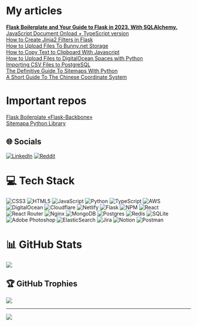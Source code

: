 # My articles
**[Flask Boilerplate and Your Guide to Flask in 2023. With SQLAlchemy.](https://abstractkitchen.com/blog/flask-backbone/)**<br>
[JavaScript Document Onload + TypeScript version](https://abstractkitchen.com/blog/javascript-dom-onload/)<br>
[How to Create Jinja2 Filters in Flask](https://abstractkitchen.com/blog/how-to-create-custom-jinja-filters-in-flask/)<br>
[How to Upload Files To Bunny.net Storage](https://abstractkitchen.com/blog/how-to-upload-files-to-bunnynet-storage/)<br>
[How to Copy Text to Clipboard With Javascript](https://abstractkitchen.com/blog/how-to-copy-text-to-clipboard-javascript/)<br>
[How to Upload Files to DigitalOcean Spaces with Python](https://abstractkitchen.com/blog/how-to-upload-files-to-digitalocean-spaces-with-python/)<br>
[Importing CSV Files to PostgreSQL](https://abstractkitchen.com/blog/importing-csv-files-to-postgresql-databases/)<br>
[The Definitive Guide To Sitemaps With Python](https://abstractkitchen.com/blog/sitemaps-for-devs/)<br>
[A Short Guide To The Chinese Coordinate System](https://abstractkitchen.com/blog/a-short-guide-to-chinese-coordinate-system/)<br>

# Important repos
[Flask Boilerplate «Flask-Backbone»](https://github.com/abstractkitchen/flask-backbone)<br>
[Sitemapa Python Library](https://github.com/abstractkitchen/sitemapa)<br>


## 🌐 Socials
[![LinkedIn](https://img.shields.io/badge/LinkedIn-%230077B5.svg?logo=linkedin&logoColor=white)](https://linkedin.com/in/dmitry-s-bb1523a) [![Reddit](https://img.shields.io/badge/Reddit-%23FF4500.svg?logo=Reddit&logoColor=white)](https://reddit.com/user/denisberezovsky) 

# 💻 Tech Stack
![CSS3](https://img.shields.io/badge/css3-%231572B6.svg?style=for-the-badge&logo=css3&logoColor=white) ![HTML5](https://img.shields.io/badge/html5-%23E34F26.svg?style=for-the-badge&logo=html5&logoColor=white) ![JavaScript](https://img.shields.io/badge/javascript-%23323330.svg?style=for-the-badge&logo=javascript&logoColor=%23F7DF1E) ![Python](https://img.shields.io/badge/python-3670A0?style=for-the-badge&logo=python&logoColor=ffdd54) ![TypeScript](https://img.shields.io/badge/typescript-%23007ACC.svg?style=for-the-badge&logo=typescript&logoColor=white) ![AWS](https://img.shields.io/badge/AWS-%23FF9900.svg?style=for-the-badge&logo=amazon-aws&logoColor=white) ![DigitalOcean](https://img.shields.io/badge/DigitalOcean-%230167ff.svg?style=for-the-badge&logo=digitalOcean&logoColor=white) ![Cloudflare](https://img.shields.io/badge/Cloudflare-F38020?style=for-the-badge&logo=Cloudflare&logoColor=white) ![Netlify](https://img.shields.io/badge/netlify-%23000000.svg?style=for-the-badge&logo=netlify&logoColor=#00C7B7) ![Flask](https://img.shields.io/badge/flask-%23000.svg?style=for-the-badge&logo=flask&logoColor=white) ![NPM](https://img.shields.io/badge/NPM-%23000000.svg?style=for-the-badge&logo=npm&logoColor=white) ![React](https://img.shields.io/badge/react-%2320232a.svg?style=for-the-badge&logo=react&logoColor=%2361DAFB) ![React Router](https://img.shields.io/badge/React_Router-CA4245?style=for-the-badge&logo=react-router&logoColor=white) ![Nginx](https://img.shields.io/badge/nginx-%23009639.svg?style=for-the-badge&logo=nginx&logoColor=white) ![MongoDB](https://img.shields.io/badge/MongoDB-%234ea94b.svg?style=for-the-badge&logo=mongodb&logoColor=white) ![Postgres](https://img.shields.io/badge/postgres-%23316192.svg?style=for-the-badge&logo=postgresql&logoColor=white) ![Redis](https://img.shields.io/badge/redis-%23DD0031.svg?style=for-the-badge&logo=redis&logoColor=white) ![SQLite](https://img.shields.io/badge/sqlite-%2307405e.svg?style=for-the-badge&logo=sqlite&logoColor=white) ![Adobe Photoshop](https://img.shields.io/badge/adobephotoshop-%2331A8FF.svg?style=for-the-badge&logo=adobephotoshop&logoColor=white) ![ElasticSearch](https://img.shields.io/badge/-ElasticSearch-005571?style=for-the-badge&logo=elasticsearch) ![Jira](https://img.shields.io/badge/jira-%230A0FFF.svg?style=for-the-badge&logo=jira&logoColor=white) ![Notion](https://img.shields.io/badge/Notion-%23000000.svg?style=for-the-badge&logo=notion&logoColor=white) ![Postman](https://img.shields.io/badge/Postman-FF6C37?style=for-the-badge&logo=postman&logoColor=white)
# 📊 GitHub Stats
![](https://github-readme-streak-stats.herokuapp.com/?user=nomadrat&theme=dark&hide_border=false)<br/>

## 🏆 GitHub Trophies
![](https://github-profile-trophy.vercel.app/?username=nomadrat&theme=gruvbox&no-frame=false&no-bg=false&margin-w=4)

---
[![](https://visitcount.itsvg.in/api?id=nomadrat&icon=0&color=0)](https://visitcount.itsvg.in)
